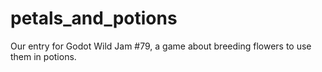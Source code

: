 # petals_and_potions
Our entry for Godot Wild Jam #79, a game about breeding flowers to use them in potions.
